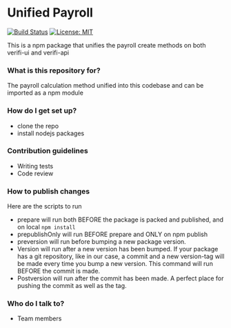 # Unified Payroll #

[![Build Status](https://travis-ci.com/shonubijerry/quick-credit.svg?branch=develop)](https://travis-ci.com/shonubijerry/payroll)
[![License: MIT](https://img.shields.io/badge/License-MIT-yellow.svg)](https://opensource.org/licenses/MIT)

This is a npm package that unifies the payroll create methods on both verifi-ui and verifi-api

### What is this repository for? ###

The payroll calculation method unified into this codebase and can be imported as a npm module

### How do I get set up? ###

* clone the repo
* install nodejs packages

### Contribution guidelines ###

* Writing tests
* Code review

### How to publish changes ###

Here are the scripts to run
* prepare will run both BEFORE the package is packed and published, and on local `npm install`
* prepublishOnly will run BEFORE prepare and ONLY on npm publish
* preversion will run before bumping a new package version.
* Version will run after a new version has been bumped. If your package has a git repository, like in our case, a commit and a new version-tag will be made every time you bump a new version. This command will run BEFORE the commit is made. 
* Postversion will run after the commit has been made. A perfect place for pushing the commit as well as the tag.

### Who do I talk to? ###

* Team members
